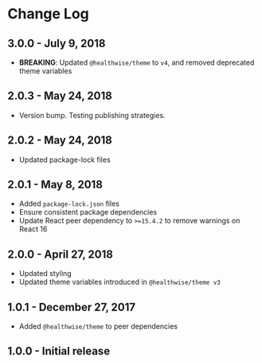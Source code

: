 # Change Log

## 3.0.0 - July 9, 2018

- **BREAKING**: Updated `@healthwise/theme` to `v4`, and removed deprecated theme variables

## 2.0.3 - May 24, 2018

- Version bump. Testing publishing strategies.

## 2.0.2 - May 24, 2018

- Updated package-lock files

## 2.0.1 - May 8, 2018

- Added `package-lock.json` files
- Ensure consistent package dependencies
- Update React peer dependency to `>=15.4.2` to remove warnings on React 16

## 2.0.0 - April 27, 2018

- Updated styling
- Updated theme variables introduced in `@healthwise/theme v3`

## 1.0.1 - December 27, 2017

- Added `@healthwise/theme` to peer dependencies

## 1.0.0 - Initial release
